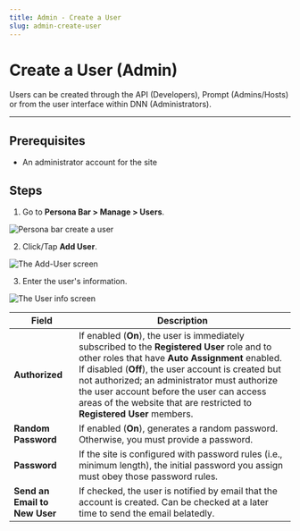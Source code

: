 ```yaml
---
title: Admin - Create a User
slug: admin-create-user
---
```


# Create a User (Admin)

Users can be created through the API (Developers), Prompt (Admins/Hosts) or from the user interface within DNN (Administrators). 

---
## Prerequisites
* An administrator account for the site

## Steps

1. Go to **Persona Bar > Manage > Users**.

  ![](/img/concepts/admin-create-a-user-pbar.png "Persona bar create a user")	

2. Click/Tap **Add User**.

  ![](/img/concepts/admin-create-a-user-add-user-btn.png "The Add-User screen")

3. Enter the user's information.

  ![](/img/concepts/admin-add-user-user-info-screen.png "The User info screen")


|**Field** | **Description**|
|---|---|
| **Authorized** | If enabled (**On**), the user is immediately subscribed to the **Registered User** role and to other roles that have **Auto Assignment** enabled. If disabled (**Off**), the user account is created but not authorized; an administrator must authorize the user account before the user can access areas of the website that are restricted to **Registered User** members. |
| **Random Password**  | If enabled (**On**), generates a random password. Otherwise, you must provide a password. |
| **Password** | If the site is configured with password rules (i.e., minimum length), the initial password you assign must obey those password rules. |
| **Send an Email to New User** | If checked, the user is notified by email that the account is created. Can be checked at a later time to send the email belatedly. |
